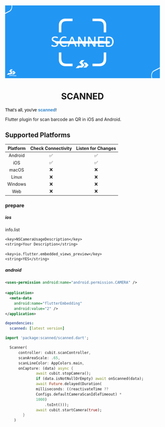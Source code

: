 
<p align="center">
  <a href="https://linkedin.com/in/sohrabonline">
    <img src="https://raw.githubusercontent.com/sohrabonline/scanned/master/assets/logo.png" width="640">
  </a>
  <h1 align="center">SCANNED</h1>
  <pre style="text-align: start;color: rgb(0, 0, 0);"><span style="color: rgb(0, 0, 0); font-family: Verdana, Geneva, sans-serif;">That's all, you've</span><span style="font-family: Verdana, Geneva, sans-serif;"> <strong><span style="color: rgb(44, 130, 201);">scanned</span></strong>!</span></pre>


Flutter plugin for scan barcode an QR in iOS and Android.

## Supported Platforms

| Platform | Check Connectivity | Listen for Changes |
| :------: |:------------------:| :----------------: |
| Android  |         ✅          |         ✅         |
|   iOS    |         ✅          |         ✅         |
|  macOS   |         ❌          |         ❌         |
|  Linux   |         ❌          |         ❌         |
| Windows  |         ❌          |         ❌         |
|   Web    |         ❌          |         ❌         |

### prepare

##### ios
info.list
```
<key>NSCameraUsageDescription</key>
<string>Your Description</string>

<key>io.flutter.embedded_views_preview</key>
<string>YES</string>
```
##### android
```xml
<uses-permission android:name="android.permission.CAMERA" />

<application>
  <meta-data
    android:name="flutterEmbedding"
    android:value="2" />
</application>
```

```yaml
dependencies:
  scanned: [latest version]
```
```dart
import 'package:scanned/scanned.dart';
```

```dart
  Scanner(
      controller: cubit.scanController,
      scanAreaScale: .65,
      scanLineColor: AppColors.main,
      onCapture: (data) async {
              await cubit.stopCamera();
              if (data.isNotNullOrEmpty) await onScanned(data);
              await Future.delayed(Duration(
              milliseconds: ((reactivateTime ??
              Configs.defaultCameraScanIdleTimeout) *
              1000)
                  .toInt()));
              await cubit.startCamera(true);
        }
    )
```